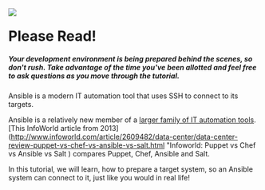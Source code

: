 <img style="float: left;" src="https://user-images.githubusercontent.com/21102559/37881960-a21cb032-306c-11e8-8123-f95b4d39af4d.png">

# Please Read!
##### Your development environment is being prepared behind the scenes, so don't rush. Take advantage of the time you've been allotted and feel free to ask questions as you move through the tutorial.

Ansible is a modern IT automation tool that uses SSH to connect to its targets.

Ansible is a relatively new member of a [larger family of IT automation tools](https://en.wikipedia.org/wiki/Comparison_of_open-source_configuration_management_software "Wikipedia: Config Management"). [This InfoWorld article from 2013](http://www.infoworld.com/article/2609482/data-center/data-center-review-puppet-vs-chef-vs-ansible-vs-salt.html "Infoworld: Puppet vs Chef vs Ansible vs Salt ) compares Puppet, Chef, Ansible and Salt.

In this tutorial, we will learn, how to prepare a target system, so an Ansible system can connect to it, just like you would in real life!

